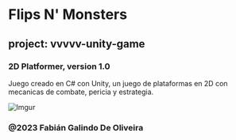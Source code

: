 # Flips N' Monsters
## project: vvvvv-unity-game

### 2D Platformer, version 1.0
Juego creado en C# con Unity, un juego de plataformas en 2D con mecanicas de combate, pericia y estrategia.

![Imgur](https://i.imgur.com/mygCrDk.png)

### @2023 Fabián Galindo De Oliveira
